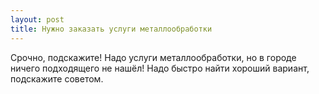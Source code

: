 ```yaml
---
layout: post 
title: Нужно заказать услуги металлообработки 
--- 
```

Срочно, подскажите! Надо услуги металлообработки, но в городе ничего подходящего не нашёл! Надо быстро найти хороший вариант, подскажите советом.